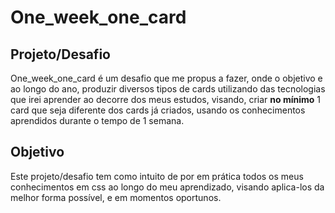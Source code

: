 <h1>One_week_one_card</h1>

<h2>Projeto/Desafio</h2>
<p>
  One_week_one_card é um desafio que me propus a fazer, onde o objetivo e ao longo do ano, produzir diversos tipos de cards utilizando das tecnologias que irei aprender ao decorre dos meus estudos, visando, criar <strong>no mínimo</strong> 1 card que seja diferente dos cards já criados, usando os conhecimentos aprendidos durante o tempo de 1 semana.
</p>

<h2>Objetivo</h2>
<p>
  Este projeto/desafio tem como intuito de por em prática todos os meus conhecimentos em css ao longo do meu aprendizado, visando aplica-los da melhor forma possível, e em momentos oportunos.
</p>
